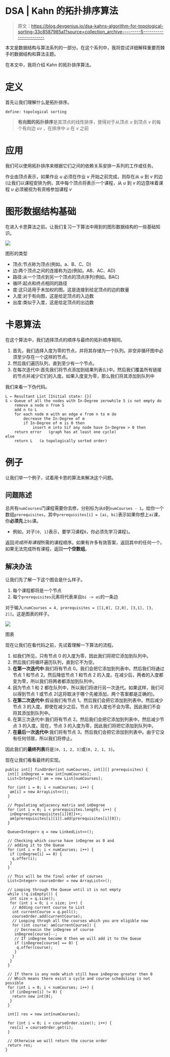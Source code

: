 # DSA | Kahn 的拓扑排序算法

> 原文：<https://blog.devgenius.io/dsa-kahns-algorithm-for-topological-sorting-33c8587985a1?source=collection_archive---------5----------------------->

本文是数据结构与算法系列的一部分。在这个系列中，我将尝试详细解释重要而棘手的数据结构和算法主题。

在本文中，我将介绍 Kahn 的拓扑排序算法。

# 定义

首先让我们理解什么是拓扑排序。

`define: topological sorting`

> **有向图的拓扑排序**是其顶点的线性排序，使得对于从顶点 *u* 到顶点 *v* 的每个有向边 *uv* ，在排序中 *u* 在 *v* 之前

# 应用

我们可以使用拓扑排序来根据它们之间的依赖关系安排一系列的工作或任务。

作业由顶点表示，如果作业 *u* 必须在作业 *v* 开始之前完成，则存在从 *u* 到 *v* 的边(让我们以课程安排为例，其中每个顶点将表示一个课程，从 *u* 到 *v* 的边意味着课程 *u* 必须被视为有资格参加课程 *v*

# 图形数据结构基础

在进入卡恩算法之前。让我们复习一下算法中用到的图形数据结构的一些基础知识。

![](img/e503c7dd87bc271d2b6f855e76548984.png)

图形的类型

*   顶点:节点称为顶点(例如。a、B、C、D)
*   边:两个顶点之间的连接称为边(例如。AB、AC、AD)
*   路径:从一个顶点到另一个顶点的顶点序列(例如。BAC)
*   循环:起点和终点相同的路径
*   度:这只适用于未加权的图。这是连接到给定顶点的边的数量
*   入度:对于有向图，这是给定顶点的入边数
*   出度:类似于入度，这是给定顶点的出边数

# 卡恩算法

在这个算法中，我们选择顶点的顺序与最终的拓扑顺序相同。

1.  首先，我们选择入度为零的节点，并将其存储为一个队列。非空非循环图中必须至少存在一个这样的节点。
2.  然后我们遍历队列，直到至少有一个节点。
3.  在每次迭代中:首先我们将节点添加到结果列表(L)中。然后我们覆盖所有链接的节点并减少它们的入度。如果入度变为零，那么我们将其添加到队列中

我们来看一下伪代码。

```
L ← Resultant List [Initial state: {}]
S ← Queue of all the nodes with In-Degree zerowhile S is not empty do
    remove a node n from S
    add n to L
    for each node m with an edge e from n to m do
        decrease the In-Degree of m
        if In-Degree of m is 0 then
            insert m into Sif any node have In-Degree > 0 then
    return error   (graph has at least one cycle)
else 
    return L   (a topologically sorted order)
```

# 例子

让我们举一个例子，试着用卡恩的算法来解决这个问题。

## 问题陈述

总共有`numCourses`门课程需要你去修，分别标为从`0`到`numCourses - 1`。给你一个数组`prerequisites`，其中`prerequisites[i] = [ai, bi]`表示如果你想上`ai`课，你**必须先**上`bi`课。

*   例如，对子`[0, 1]`表示，要学习课程`0`，你必须先学习课程`1`。

返回*完成所有课程*所需的课程顺序。如果有许多有效答案，返回其中的任何一个。如果无法完成所有课程，返回**一个空数组**。

## 解决办法

让我们先了解一下这个图会是什么样子。

1.  每个课程都将是一个节点
2.  每个`prerequisites`元素将代表来自`bi -> ai`的一条边

对于输入:`numCourses = 4, prerequisites = [[1,0], [2,0], [3,1], [3, 2]]`。这是图表的样子。

![](img/bb723a0307fa0f552ccd92ab7995bb29.png)

图表

现在让我们在看代码之前，先试着理解一下算法的流程。

1.  如我们所见，只有节点 0 的入度为零，因此我们将把它添加到队列中。
2.  然后我们将循环遍历队列，直到它不为空。
3.  **在第一次迭代中**:我们将有节点 0。我们会把它添加到列表中。然后我们将通过节点 1 和节点 2。然后降低节点 1 和节点 2 的入度。在减少后，两者的入度都变为零，所以我们将两者都添加到队列中。
4.  因为节点 1 和 2 都在队列中，所以我们将进行另一次迭代。如果这样，我们可以得到节点 1 或节点 2(这将取决于哪个先被添加，两个答案都是正确的)。
5.  **在第二次迭代中**:假设我们有节点 1。然后我们会把它添加到列表中。然后减少节点 3 的入度。即使在减少之后，节点 3 的入度也不会为零。因此我们不会将其添加到队列中。
6.  在第三次迭代中:我们将有节点 2。然后我们会把它添加到列表中。然后减少节点 3 的入度。现在，节点 3 的入度为零，因此我们将把它添加到队列中。
7.  **在最后一次迭代中**:我们将有节点 3。然后我们会把它添加到列表中。由于它没有任何邻居，所以我们将停止。

因此我们的**最终列表**将是`[0, 1, 2, 3]`或`[0, 2, 1, 3]`。

现在让我们看看最终的实现。

```
public int[] findOrder(int numCourses, int[][] prerequisites) {
 int[] inDegree = new int[numCourses];
 List<Integer>[] am = new List[numCourses];

 for (int i = 0; i < numCourses; i++) {
  am[i] = new ArrayList<>();
 }

 // Populating adjacency matrix and inDegree
 for (int i = 0; i < prerequisites.length; i++) {
  inDegree[prerequisites[i][0]]++;
  am[prerequisites[i][1]].add(prerequisites[i][0]);
 }

 Queue<Integer> q = new LinkedList<>();

 // Checking which course have inDegree as 0 and 
 // adding it to the Queue
 for (int i = 0; i < numCourses; i++) {
  if (inDegree[i] == 0) {
   q.offer(i);
  }
 }

 // This will be the final order of courses
 List<Integer> courseOrder = new ArrayList<>();

 // Looping through the Queue until it is not empty
 while (!q.isEmpty()) {
  int size = q.size();
  for (int i = 0; i < size; i++) {
   // Adding current course to List
   int currentCourse = q.poll();
   courseOrder.add(currentCourse);
   // Looping throgh all the courses which you are eligible now 
   for (int course: am[currentCourse]) {
    // Decreasin the inDegree of course
    inDegree[course]--;
    // If inDegree become 0 then we will add it to the Queue
    if (inDegree[course] == 0) {
     q.offer(course);
    }
   }
  }
 }

 // If there is any node which still have inDegree greater then 0
 // Which means there exist a cycle and course scheduling is not possible
 for (int i = 0; i < numCourses; i++) {
  if (inDegree[i] != 0) {
   return new int[0];
  }
 }

 int[] res = new int[numCourses];

 for (int i = 0; i < courseOrder.size(); i++) {
  res[i] = courseOrder.get(i);
 }

 // Otherwise we will return the course order
 return res;
}
```